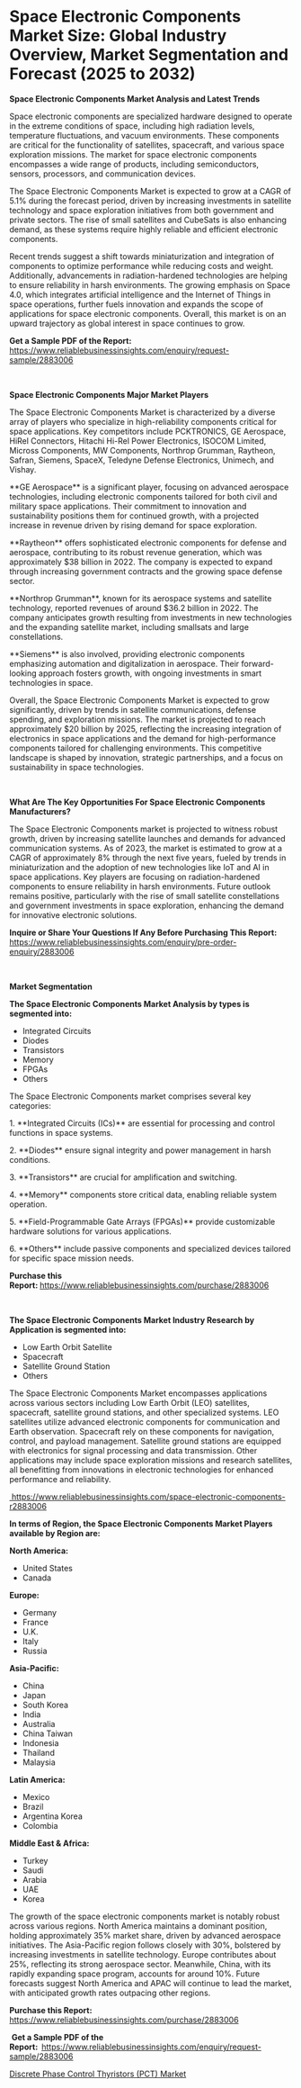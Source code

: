 <p><h1>Space Electronic Components Market Size: Global Industry Overview, Market Segmentation and Forecast (2025 to 2032)</h1></p><p><strong>Space Electronic Components Market Analysis and Latest Trends</strong></p>
<p><p>Space electronic components are specialized hardware designed to operate in the extreme conditions of space, including high radiation levels, temperature fluctuations, and vacuum environments. These components are critical for the functionality of satellites, spacecraft, and various space exploration missions. The market for space electronic components encompasses a wide range of products, including semiconductors, sensors, processors, and communication devices.</p><p>The Space Electronic Components Market is expected to grow at a CAGR of 5.1% during the forecast period, driven by increasing investments in satellite technology and space exploration initiatives from both government and private sectors. The rise of small satellites and CubeSats is also enhancing demand, as these systems require highly reliable and efficient electronic components.</p><p>Recent trends suggest a shift towards miniaturization and integration of components to optimize performance while reducing costs and weight. Additionally, advancements in radiation-hardened technologies are helping to ensure reliability in harsh environments. The growing emphasis on Space 4.0, which integrates artificial intelligence and the Internet of Things in space operations, further fuels innovation and expands the scope of applications for space electronic components. Overall, this market is on an upward trajectory as global interest in space continues to grow.</p></p>
<p><strong>Get a Sample PDF of the Report:&nbsp;</strong> <a href="https://www.reliablebusinessinsights.com/enquiry/request-sample/2883006?utm_campaign=3362&utm_medium=2&utm_source=Github&utm_content=ia&utm_term=13032025&utm_id=space-electronic-components">https://www.reliablebusinessinsights.com/enquiry/request-sample/2883006</a></p>
<p>&nbsp;</p>
<p><strong>Space Electronic Components Major Market Players</strong></p>
<p><p>The Space Electronic Components Market is characterized by a diverse array of players who specialize in high-reliability components critical for space applications. Key competitors include PCKTRONICS, GE Aerospace, HiRel Connectors, Hitachi Hi-Rel Power Electronics, ISOCOM Limited, Micross Components, MW Components, Northrop Grumman, Raytheon, Safran, Siemens, SpaceX, Teledyne Defense Electronics, Unimech, and Vishay.</p><p>**GE Aerospace** is a significant player, focusing on advanced aerospace technologies, including electronic components tailored for both civil and military space applications. Their commitment to innovation and sustainability positions them for continued growth, with a projected increase in revenue driven by rising demand for space exploration.</p><p>**Raytheon** offers sophisticated electronic components for defense and aerospace, contributing to its robust revenue generation, which was approximately $38 billion in 2022. The company is expected to expand through increasing government contracts and the growing space defense sector.</p><p>**Northrop Grumman**, known for its aerospace systems and satellite technology, reported revenues of around $36.2 billion in 2022. The company anticipates growth resulting from investments in new technologies and the expanding satellite market, including smallsats and large constellations.</p><p>**Siemens** is also involved, providing electronic components emphasizing automation and digitalization in aerospace. Their forward-looking approach fosters growth, with ongoing investments in smart technologies in space.</p><p>Overall, the Space Electronic Components Market is expected to grow significantly, driven by trends in satellite communications, defense spending, and exploration missions. The market is projected to reach approximately $20 billion by 2025, reflecting the increasing integration of electronics in space applications and the demand for high-performance components tailored for challenging environments. This competitive landscape is shaped by innovation, strategic partnerships, and a focus on sustainability in space technologies.</p></p>
<p>&nbsp;</p>
<p><strong>What Are The Key Opportunities For Space Electronic Components Manufacturers?</strong></p>
<p><p>The Space Electronic Components market is projected to witness robust growth, driven by increasing satellite launches and demands for advanced communication systems. As of 2023, the market is estimated to grow at a CAGR of approximately 8% through the next five years, fueled by trends in miniaturization and the adoption of new technologies like IoT and AI in space applications. Key players are focusing on radiation-hardened components to ensure reliability in harsh environments. Future outlook remains positive, particularly with the rise of small satellite constellations and government investments in space exploration, enhancing the demand for innovative electronic solutions.</p></p>
<p><strong>Inquire or Share Your Questions If Any Before Purchasing This Report:</strong> <a href="https://www.reliablebusinessinsights.com/enquiry/pre-order-enquiry/2883006?utm_campaign=3362&utm_medium=2&utm_source=Github&utm_content=ia&utm_term=13032025&utm_id=space-electronic-components">https://www.reliablebusinessinsights.com/enquiry/pre-order-enquiry/2883006</a></p>
<p>&nbsp;</p>
<p><strong>Market Segmentation</strong></p>
<p><strong>The Space Electronic Components Market Analysis by types is segmented into:</strong></p>
<p><ul><li>Integrated Circuits</li><li>Diodes</li><li>Transistors</li><li>Memory</li><li>FPGAs</li><li>Others</li></ul></p>
<p><p>The Space Electronic Components market comprises several key categories: </p><p>1. **Integrated Circuits (ICs)** are essential for processing and control functions in space systems.</p><p>2. **Diodes** ensure signal integrity and power management in harsh conditions.</p><p>3. **Transistors** are crucial for amplification and switching.</p><p>4. **Memory** components store critical data, enabling reliable system operation.</p><p>5. **Field-Programmable Gate Arrays (FPGAs)** provide customizable hardware solutions for various applications.</p><p>6. **Others** include passive components and specialized devices tailored for specific space mission needs.</p></p>
<p><strong>Purchase this Report:&nbsp;</strong><a href="https://www.reliablebusinessinsights.com/purchase/2883006?utm_campaign=3362&utm_medium=2&utm_source=Github&utm_content=ia&utm_term=13032025&utm_id=space-electronic-components">https://www.reliablebusinessinsights.com/purchase/2883006</a></p>
<p>&nbsp;</p>
<p><strong>The Space Electronic Components Market Industry Research by Application is segmented into:</strong></p>
<p><ul><li>Low Earth Orbit Satellite</li><li>Spacecraft</li><li>Satellite Ground Station</li><li>Others</li></ul></p>
<p><p>The Space Electronic Components Market encompasses applications across various sectors including Low Earth Orbit (LEO) satellites, spacecraft, satellite ground stations, and other specialized systems. LEO satellites utilize advanced electronic components for communication and Earth observation. Spacecraft rely on these components for navigation, control, and payload management. Satellite ground stations are equipped with electronics for signal processing and data transmission. Other applications may include space exploration missions and research satellites, all benefitting from innovations in electronic technologies for enhanced performance and reliability.</p></p>
<p><a href="https://www.reliablebusinessinsights.com/space-electronic-components-r2883006?utm_campaign=3362&utm_medium=2&utm_source=Github&utm_content=ia&utm_term=13032025&utm_id=space-electronic-components">&nbsp;https://www.reliablebusinessinsights.com/space-electronic-components-r2883006</a></p>
<p><strong>In terms of Region, the Space Electronic Components Market Players available by Region are:</strong></p>
<p>
    <p> <strong> North America: </strong>
        <ul>
            <li>United States</li>
            <li>Canada</li>
        </ul>
        </p> 
    <p> <strong> Europe: </strong>
        <ul>
            <li>Germany</li>
            <li>France</li>
            <li>U.K.</li>
            <li>Italy</li>
            <li>Russia</li>
        </ul>
        </p> 
    <p> <strong> Asia-Pacific: </strong>
        <ul>
            <li>China</li>
            <li>Japan</li>
            <li>South Korea</li>
            <li>India</li>
            <li>Australia</li>
            <li>China Taiwan</li>
            <li>Indonesia</li>
            <li>Thailand</li>
            <li>Malaysia</li>
        </ul>
        </p> 
    <p> <strong> Latin America: </strong>
        <ul>
            <li>Mexico</li>
            <li>Brazil</li>
            <li>Argentina Korea</li>
            <li>Colombia</li>
        </ul>
        </p> 
    <p> <strong> Middle East & Africa: </strong>
        <ul>
            <li>Turkey</li>
            <li>Saudi</li>
            <li>Arabia</li>
            <li>UAE</li>
            <li>Korea</li>
        </ul>
    </p>
    </p>
<p><p>The growth of the space electronic components market is notably robust across various regions. North America maintains a dominant position, holding approximately 35% market share, driven by advanced aerospace initiatives. The Asia-Pacific region follows closely with 30%, bolstered by increasing investments in satellite technology. Europe contributes about 25%, reflecting its strong aerospace sector. Meanwhile, China, with its rapidly expanding space program, accounts for around 10%. Future forecasts suggest North America and APAC will continue to lead the market, with anticipated growth rates outpacing other regions.</p></p>
<p><strong>Purchase this Report: </strong><a href="https://www.reliablebusinessinsights.com/purchase/2883006?utm_campaign=3362&utm_medium=2&utm_source=Github&utm_content=ia&utm_term=13032025&utm_id=space-electronic-components">https://www.reliablebusinessinsights.com/purchase/2883006</a></p>
<p>&nbsp;<strong>Get a Sample PDF of the Report:&nbsp;&nbsp;</strong><a href="https://www.reliablebusinessinsights.com/enquiry/request-sample/2883006?utm_campaign=3362&utm_medium=2&utm_source=Github&utm_content=ia&utm_term=13032025&utm_id=space-electronic-components">https://www.reliablebusinessinsights.com/enquiry/request-sample/2883006</a></p>
<p><strong></strong></p>
<p><p><a href="https://github.com/daemluari/Market-Research-Report-List-1/blob/main/discrete-phase-control-thyristors-pct-market.md?utm_campaign=3362&utm_medium=2&utm_source=Github&utm_content=ia&utm_term=13032025&utm_id=space-electronic-components">Discrete Phase Control Thyristors (PCT) Market</a></p></p>